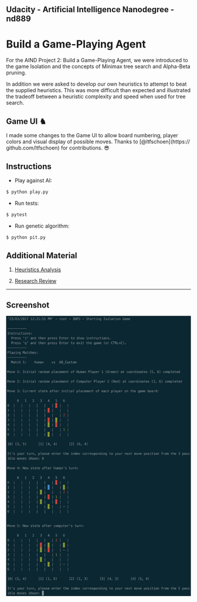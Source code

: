 ## Udacity - Artificial Intelligence Nanodegree - nd889

# Build a Game-Playing Agent

For the AIND Project 2: Build a Game-Playing Agent, we were introduced to the game Isolation and the concepts of Minimax tree search and Alpha-Beta pruning.

In addition we were asked to develop our own heuristics to attempt to beat the supplied heuristics. This was more difficult than expected and illustrated the tradeoff between a heuristic complexity and speed when used for tree search.

## Game UI ♞
I made some changes to the Game UI to allow board numbering, player colors and visual display of possible moves. Thanks to [@ltfschoen](https://
github.com/ltfschoen) for contributions. 😎

## Instructions

* Play against AI:
```bash
$ python play.py
```

* Run tests:
```bash
$ pytest
```

* Run genetic algorithm:
```bash
$ python pit.py
```

## Additional Material

1. [Heuristics Analysis](heuristic_analysis.md)

2. [Research Review](research_review.md)

---

## Screenshot

![Screenshot](./img/screenshots/isolation.jpg)

